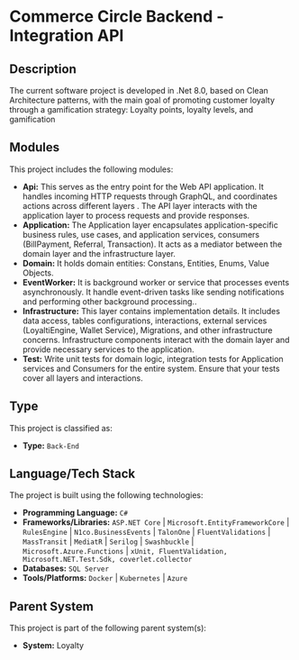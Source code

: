 ﻿# Commerce Circle Backend - Integration API

## Description
The current software project is developed in .Net 8.0, based on Clean Architecture patterns, with the main goal of promoting customer loyalty through a gamification strategy: Loyalty points, loyalty levels, and gamification

## Modules
This project includes the following modules:
- **Api:** This serves as the entry point for the Web API application. It handles incoming HTTP requests through GraphQL, and coordinates actions across different layers . The API layer interacts with the application layer to process requests and provide responses.
- **Application:** The Application layer encapsulates application-specific business rules, use cases, and application services, consumers (BillPayment, Referral, Transaction). It acts as a mediator between the domain layer and the infrastructure layer.
- **Domain:** It holds domain entities: Constans, Entities, Enums, Value Objects.
- **EventWorker:** It is background worker or service that processes events asynchronously. It handle event-driven tasks like sending notifications and performing other background processing..
- **Infrastructure:** This layer contains implementation details. It includes data access, tables configurations, interactions, external services (LoyaltiEngine, Wallet Service), Migrations, and other infrastructure concerns. Infrastructure components interact with the domain layer and provide necessary services to the application.
- **Test:** Write unit tests for domain logic, integration tests for Application services and Consumers for the entire system. Ensure that your tests cover all layers and interactions.


## Type
This project is classified as:
- **Type:** `Back-End`

## Language/Tech Stack
The project is built using the following technologies:
- **Programming Language:** `C#`
- **Frameworks/Libraries:** `ASP.NET Core` | `Microsoft.EntityFrameworkCore` | `RulesEngine` | `N1co.BusinessEvents` | `TalonOne` | `FluentValidations` | `MassTransit` | `MediatR` | `Serilog` | `Swashbuckle` | `Microsoft.Azure.Functions` | `xUnit, FluentValidation, Microsoft.NET.Test.Sdk, coverlet.collector`
- **Databases:** `SQL Server`
- **Tools/Platforms:** `Docker` | `Kubernetes` | `Azure`


## Parent System
This project is part of the following parent system(s):
- **System:** Loyalty

